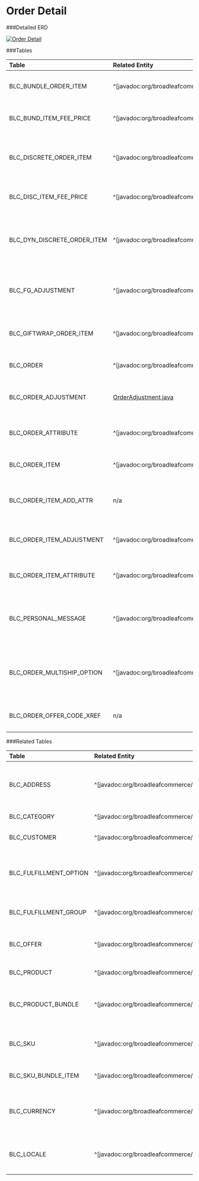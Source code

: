 # Order Detail

###Detailed ERD

[![Order Detail](dataModel/OrderDetailedERD.png)](_img/dataModel/OrderDetailedERD.png)

###Tables

| Table                      | Related Entity | Description                                         |
|:---------------------------|:----------|:----------------------------------------------------|
|BLC_BUNDLE_ORDER_ITEM       | ^[javadoc:org/broadleafcommerce/core/order/domain/BundleOrderItem]      | Contains a group of discrete order items   |
|BLC_BUND_ITEM_FEE_PRICE     | ^[javadoc:org/broadleafcommerce/core/order/domain/BundleOrderItemFeePrice]      | Contains fee information for a bundle order item  |
|BLC_DISCRETE_ORDER_ITEM     | ^[javadoc:org/broadleafcommerce/core/order/domain/DiscreteOrderItem]      | Contains product, sku, and pricing information for an item on an order  |
|BLC_DISC_ITEM_FEE_PRICE     | ^[javadoc:org/broadleafcommerce/core/order/domain/DiscreteOrderItemFeePrice]      | Contains fee information for a discrete order item  |
|BLC_DYN_DISCRETE_ORDER_ITEM | ^[javadoc:org/broadleafcommerce/core/order/domain/DynamicPriceDiscreteOrderItem]      | Contains discrete order item information that is dynamically priced  |
|BLC_FG_ADJUSTMENT           | ^[javadoc:org/broadleafcommerce/core/offer/domain/FulfillmentGroupAdjustment]      | Contains offer information and amount applied to a fulfillment group  |
|BLC_GIFTWRAP_ORDER_ITEM     | ^[javadoc:org/broadleafcommerce/core/order/domain/GiftWrapOrderItem]      | Declares which discrete order items are gift-wrapped  |
|BLC_ORDER                   | ^[javadoc:org/broadleafcommerce/core/order/domain/Order]      | Represents an order in Broadleaf  |
|BLC_ORDER_ADJUSTMENT        | [OrderAdjustment.java](OrderAdjustment)      | Contains offer information and amount applied to an order  |
|BLC_ORDER_ATTRIBUTE         | ^[javadoc:org/broadleafcommerce/core/order/domain/OrderAttribute]      | Contains arbitrary data about an order  |
|BLC_ORDER_ITEM              | ^[javadoc:org/broadleafcommerce/core/order/domain/OrderItem]      | An abstract representation of an item on an order  |
|BLC_ORDER_ITEM_ADD_ATTR     | n/a      | Contains arbitrary data about a discrete order item  |
|BLC_ORDER_ITEM_ADJUSTMENT   | ^[javadoc:org/broadleafcommerce/core/offer/domain/OrderItemAdjustment]      | Contains offer information and amount applied to an order item  |
|BLC_ORDER_ITEM_ATTRIBUTE    | ^[javadoc:org/broadleafcommerce/core/order/domain/OrderItemAttribute]      | Contains arbitrary data about an order item  |
|BLC_PERSONAL_MESSAGE        | ^[javadoc:org/broadleafcommerce/core/order/domain/PersonalMessage]      | Contains personal message information (e.g. from, to, message body)   |
|BLC_ORDER_MULTISHIP_OPTION  | ^[javadoc:org/broadleafcommerce/core/order/domain/OrderMultishipOption]      | Represents a given set of options for an OrderItem in an Order in the multiship context  |
|BLC_ORDER_OFFER_CODE_XREF   | n/a      | Cross-reference from orders to offers  |

###Related Tables

| Table                | Related Entity    | Description                                         |
|:---------------------|:--------------|:----------------------------------------------------|
|BLC_ADDRESS           | ^[javadoc:org/broadleafcommerce/profile/core/domain/Address]           | Contains address information, e.g. city, state, and postal code  |
|BLC_CATEGORY          | ^[javadoc:org/broadleafcommerce/core/catalog/domain/Category]          | Represents a category  |
|BLC_CUSTOMER          | ^[javadoc:org/broadleafcommerce/profile/core/domain/Customer]          | Represents a customer in Broadleaf  |
|BLC_FULFILLMENT_OPTION| ^[javadoc:org/broadleafcommerce/core/order/domain/FulfillmentOption]          | Holds information about a particular fulfillment implementation  |
|BLC_FULFILLMENT_GROUP | ^[javadoc:org/broadleafcommerce/core/order/domain/FulfillmentGroup]          | Holds fulfillment information about an order  |
|BLC_OFFER             | ^[javadoc:org/broadleafcommerce/core/offer/domain/Offer]          | Contains adjustment information and rules  |
|BLC_PRODUCT           | ^[javadoc:org/broadleafcommerce/core/catalog/domain/Product]          | Contains product information  |
|BLC_PRODUCT_BUNDLE    | ^[javadoc:org/broadleafcommerce/core/catalog/domain/ProductBundle]          | Contains data about a product bundle, e.g. bundle pricing |
|BLC_SKU               | ^[javadoc:org/broadleafcommerce/core/catalog/domain/Sku]          | Contains information about an item that can be sold  |
|BLC_SKU_BUNDLE_ITEM   | ^[javadoc:org/broadleafcommerce/core/catalog/domain/SkuBundleItem]          | Contains bundle item metadata  |
|BLC_CURRENCY                | ^[javadoc:org/broadleafcommerce/common/currency/domain/BroadleafCurrency]      | Contains currency information, such as code and if it's default  |
|BLC_LOCALE                  | ^[javadoc:org/broadleafcommerce/common/locale/domain/Locale]      | Contains locale information, such as code and if it's default  |
